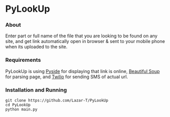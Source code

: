 PyLookUp
=========


### About
Enter part or full name of the file that you are looking to be found on any site, and get link automatically open in browser & sent to your mobile phone when its uploaded to the site.

### Requirements
PyLookUp is using [Pyside](http://qt-project.org/wiki/PySide) for displaying that link is online, [Beautiful Soup](http://www.crummy.com/software/BeautifulSoup/) for parsing page, and [Twilio](https://www.twilio.com/) for sending SMS of actual url.

### Installation and Running
```
git clone https://github.com/Lazar-T/PyLookUp
cd PyLookUp
python main.py
```
